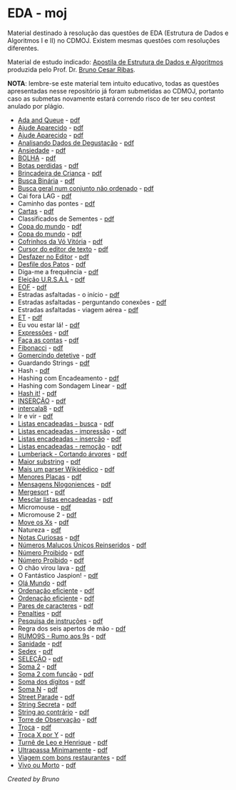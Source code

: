 # EDA - moj

Material destinado à resolução das questões de EDA (Estrutura de Dados e Algoritmos I e II) no CDMOJ. Existem mesmas questões com resoluções diferentes.

Material de estudo indicado: [Apostila de Estrutura de Dados e Algoritmos](https://www.brunoribas.com.br/apostila-eda/) produzida pelo Prof. Dr. [Bruno Cesar Ribas](https://github.com/bcribas).

**NOTA**: lembre-se este material tem intuito educativo, todas as questões apresentadas nesse repositório já foram submetidas ao CDMOJ, portanto caso as submetas novamente estará correndo risco de ter seu contest anulado por plágio.

- [Ada and Queue](EDA1/trabalho/12pontos.c) - [pdf](EDA1/trabalho/12pontos.pdf)
- [Ajude Aparecido](EDA1/lista_02/A.c) - [pdf](EDA1/lista_02/A.pdf)
- [Ajude Aparecido](EDA1/lista_02/A1.c) - [pdf](EDA1/lista_02/A1.pdf)
- [Analisando Dados de Degustação](EDA1/lista_10/G.c) - [pdf](EDA1/lista_10/G.pdf)
- [Ansiedade](EDA1/lista_01/D2.c) - [pdf](EDA1/lista_01/D2.pdf)
- [BOLHA](EDA1/lista_09/A.c) - [pdf](EDA1/lista_09/A.pdf)
- [Botas perdidas](EDA1/lista_12/B.c) - [pdf](EDA1/lista_12/B.pdf)
- [Brincadeira de Criança](EDA1/lista_01/C.c) - [pdf](EDA1/lista_01/C.pdf)
- [Busca Binária](EDA1/lista_10/D.c) - [pdf](EDA1/lista_10/D.pdf)
- [Busca geral num conjunto não ordenado](EDA1/lista_09/D.c) - [pdf](EDA1/lista_09/D.pdf)
- Cai fora LAG - [pdf](moj/cai_fora_LAG.pdf)
- Caminho das pontes - [pdf](moj/caminho_das_pontes.pdf)
- [Cartas](EDA1/lista_12/E.c) - [pdf](EDA1/lista_12/E.pdf)
- Classificados de Sementes - [pdf](moj/classificados_de_sementes.pdf)
- [Copa do mundo](EDA1/lista_04/COPA.c) - [pdf](EDA1/lista_04/COPA.pdf)
- [Copa do mundo](EDA1/lista_07/COPA1.c) - [pdf](EDA1/lista_07/COPA1.pdf)
- [Cofrinhos da Vó Vitória](EDA1/lista_01/C1.c) - [pdf](EDA1/lista_01/C1.pdf)
- [Cursor do editor de texto](EDA1/lista_01/M2.c) - [pdf](EDA1/lista_01/M2.pdf)
- [Desfazer no Editor](EDA1/trabalho/04pontos.c) - [pdf](EDA1/trabalho/04pontos.pdf)
- [Desfile dos Patos](moj/desfile_dos_patos.c) - [pdf](moj/desfile_dos_patos.pdf)
- Diga-me a frequência - [pdf](moj/diga-me_a_frequencia.pdf)
- [Eleição U.R.S.A.L](EDA1/lista_11/C.c) - [pdf](EDA1/lista_11/C.pdf)
- [EOF](EDA1/lista_01/D.c) - [pdf](EDA1/lista_01/D.pdf)
- Estradas asfaltadas - o início - [pdf](moj/estradas_asfaltadas-o_inicio.pdf)
- Estradas asfaltadas - perguntando conexões - [pdf](moj/estradas_asfaltadas-perguntando_conexoes.pdf)
- Estradas asfaltadas - viagem aérea - [pdf](moj/estradas_asfaltadas-viagem_aerea.pdf)
- [ET](EDA1/lista_01/D1.c) - [pdf](EDA1/lista_01/D1.pdf)
- Eu vou estar lá! - [pdf](moj/eu_vou_estar_la.pdf)
- [Expressões](EDA1/lista_12/D.c) - [pdf](EDA1/lista_12/D.pdf)
- [Faça as contas](EDA1/lista_02/B1.c) - [pdf](EDA1/lista_02/B1.pdf)
- [Fibonacci](EDA1/lista_03/E.c) - [pdf](EDA1/lista_03/E.pdf)
- [Gomercindo detetive](EDA1/trabalho/06pontos.c) - [pdf](EDA1/trabalho/06pontos.pdf)
- Guardando Strings - [pdf](EDA1/trabalho/13pontos.pdf)
- Hash - [pdf](moj/hash.pdf)
- Hashing com Encadeamento - [pdf](moj/hashing_com_encadeamento.pdf)
- Hashing com Sondagem Linear - [pdf](moj/hashing_com_sondagem_linear.pdf)
- [Hash it!](EDA2/formativa_02/D.c) - [pdf](EDA2/formativa_02/D.pdf)
- [INSERÇÃO](EDA1/lista_09/C.c) - [pdf](EDA1/lista_09/C.pdf)
- [intercala8](EDA1/lista_10/A.c) - [pdf](EDA1/lista_10/A.pdf)
- Ir e vir - [pdf](moj/ir_e_vir.pdf)
- [Listas encadeadas - busca](EDA2/formativa_01/D.c) - [pdf](EDA2/formativa_01/D.pdf)
- [Listas encadeadas - impressão](EDA2/formativa_01/A.c) - [pdf](EDA2/formativa_01/A.pdf)
- [Listas encadeadas - inserção](EDA2/formativa_01/B.c) - [pdf](EDA2/formativa_01/B.pdf)
- [Listas encadeadas - remoção](EDA2/formativa_01/C.c) - [pdf](EDA2/formativa_01/C.pdf)
- [Lumberjack - Cortando árvores](EDA1/lista_01/M1.c) - [pdf](EDA1/lista_01/M1.pdf)
- [Maior substring](EDA1/lista_05/D.c) - [pdf](EDA1/lista_05/D.pdf)
- [Mais um parser Wikipédico](EDA1/trabalho/07pontos.c) - [pdf](EDA1/trabalho/07pontos.pdf)
- [Menores Placas](EDA1/trabalho/10pontos.c) - [pdf](EDA1/trabalho/10pontos.pdf)
- [Mensagens Nlogoniences](EDA2/formativa_02/B.c) - [pdf](EDA2/formativa_02/B.pdf)
- [Mergesort](EDA1/lista_10/C.c) - [pdf](EDA1/lista_10/C.pdf)
- [Mesclar listas encadeadas](EDA2/formativa_01/E.c) - [pdf](EDA2/formativa_01/E.pdf)
- Micromouse - [pdf](EDA2/trabalho/micromouse.pdf)
- Micromouse 2 - [pdf](moj/micromouse-2.pdf)
- [Move os Xs](EDA1/lista_03/B.c) - [pdf](EDA1/lista_03/B.pdf)
- Natureza - [pdf](moj/natureza.pdf)
- [Notas Curiosas](EDA2/formativa_02/A.c) - [pdf](EDA2/formativa_02/A.pdf)
- [Números Malucos Únicos Reinseridos](EDA1/lista_10/F.c) - [pdf](EDA1/lista_10/F.pdf)
- [Número Proibido](EDA1/lista_10/E.c) - [pdf](EDA1/lista_10/E.pdf)
- [Número Proibido](EDA2/formativa_02/C.c) - [pdf](EDA2/formativa_02/C.pdf)
- O chão virou lava - [pdf](moj/o_chao_virou_lava.pdf)
- O Fantástico Jaspion! - [pdf](EDA1/lista_11/B.pdf)
- [Olá Mundo](EDA1/lista_01/A.c) - [pdf](EDA1/lista_01/A.pdf)
- [Ordenação eficiente](EDA1/lista_10/B.c) - [pdf](EDA1/lista_10/B.pdf)
- [Ordenação eficiente](EDA1/lista_11/A.c) - [pdf](EDA1/lista_11/A.pdf)
- [Pares de caracteres](EDA1/lista_05/A.c) - [pdf](EDA1/lista_05/A.pdf)
- [Penalties](EDA1/lista_08/penalties.c) - [pdf](EDA1/lista_08/penalties.pdf)
- [Pesquisa de instruções](EDA1/lista_09/E.c) - [pdf](EDA1/lista_09/E.pdf)
- Regra dos seis apertos de mão - [pdf](moj/regra_dos_seis_apertos_de_mao.pdf)
- [RUMO9S - Rumo aos 9s](EDA1/lista_03/C.c) - [pdf](EDA1/lista_03/C.pdf)
- [Sanidade](EDA1/trabalho/20pontos.c) - [pdf](EDA1/trabalho/20pontos.pdf)
- [Sedex](EDA1/lista_06/JSEDEX.c) - [pdf](EDA1/lista_06/JSEDEX.pdf)
- [SELEÇÃO](EDA1/lista_09/B.c) - [pdf](EDA1/lista_09/B.pdf)
- [Soma 2](EDA1/lista_01/B1.c) - [pdf](EDA1/lista_01/B1.pdf)
- [Soma 2 com função](EDA1/lista_02/B.c) - [pdf](EDA1/lista_02/B.pdf)
- [Soma dos dígitos](EDA1/lista_03/D.c) - [pdf](EDA1/lista_03/D.pdf)
- [Soma N](EDA1/lista_01/B2.c) - [pdf](EDA1/lista_01/B2.pdf)
- [Street Parade](EDA1/trabalho/08pontos.c) - [pdf](EDA1/trabalho/08pontos.pdf)
- [String Secreta](EDA1/lista_02/C.c) - [pdf](EDA1/lista_02/C.pdf)
- [String ao contrário](EDA1/lista_05/C.c) - [pdf](EDA1/lista_05/C.pdf)
- [Torre de Observação](EDA1/trabalho/11pontos.c) - [pdf](EDA1/trabalho/11pontos.pdf)
- [Troca](EDA1/lista_02/B2.c) - [pdf](EDA1/lista_02/B2.pdf)
- [Troca X por Y](EDA1/lista_05/B.c) - [pdf](EDA1/lista_05/B.pdf)
- [Turnê de Leo e Henrique](EDA1/trabalho/09pontos.c) - [pdf](EDA1/trabalho/09pontos.pdf)
- [Ultrapassa Minimamente](EDA1/lista_05/E.c) - [pdf](EDA1/lista_05/E.pdf)
- [Viagem com bons restaurantes](EDA1/lista_01/D3.c) - [pdf](EDA1/lista_01/D3.pdf)
- [Vivo ou Morto](EDA1/lista_12/C.c) - [pdf](EDA1/lista_12/C.pdf)

*Created by Bruno*
